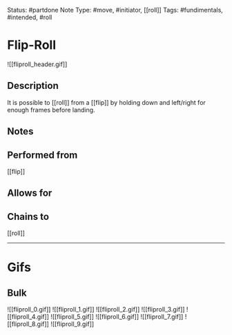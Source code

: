 Status: #partdone
Note Type: #move, #initiator, [[roll]]
Tags: #fundimentals, #intended, #roll 

# Flip-Roll
![[fliproll_header.gif]]
## Description
It is possible to [[roll]] from a [[flip]] by holding down and left/right for enough frames before landing.

## Notes


## Performed from
[[flip]]

## Allows for


## Chains to
[[roll]]

___
# Gifs
## Bulk
![[fliproll_0.gif]]
![[fliproll_1.gif]]
![[fliproll_2.gif]]
![[fliproll_3.gif]]
![[fliproll_4.gif]]
![[fliproll_5.gif]]
![[fliproll_6.gif]]
![[fliproll_7.gif]]
![[fliproll_8.gif]]
![[fliproll_9.gif]]